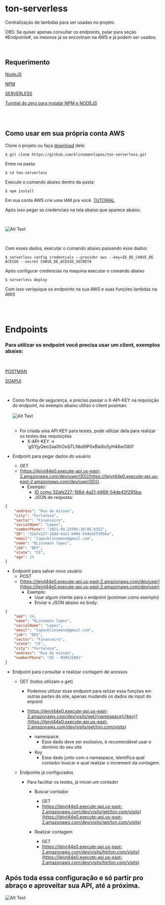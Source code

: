 # ton-serverless
Centralização de lambdas para ser usadas no projeto.

OBS: Se quiser apenas consultar os endpoints, pular para seção #Endpoints#, os mesmos já se encontram na AWS e já podem ser usados.

<br />

## Requerimento

[NodeJS](https://nodejs.org/en/download/)

[NPM](https://www.npmjs.com/get-npm)

[SERVERLESS](https://www.serverless.com/framework/docs/getting-started/)

[Turotial do zero para instalar NPM e NODEJS](https://www.digitalocean.com/community/tutorials/how-to-install-node-js-on-ubuntu-20-04-pt)

<br /><br />

## Como usar em sua própria conta AWS

Clone o projeto ou faça [download](https://github.com/klinsmannlopes/ton-serverless.git) dele:

```git
$ git clone https://github.com/klinsmannlopes/ton-serverless.git
```

Entre na pasta:

```sh
$ cd ton-serverless
```
Execute o comando abaixo dentro da pasta:

```npm
$ npm install
```

Em sua conta AWS crie uma IAM pra você.
 [TUTORIAL](https://docs.aws.amazon.com/pt_br/IAM/latest/UserGuide/id_users_create.html)

Após isso pegar as credenciais na tela abaixo que aparece abaixo.

<br />

![Alt Text](https://media.giphy.com/media/WtCPfAP96oVlLmWwJI/giphy.gif)

<br />

Com esses dados, executar o comando abaixo passando esse dados:


```
$ serverless config credentials --provider aws --key=ID_DE_CHAVE_DE ACESSO --secret CHAVE_DE_ACESSO_SECRETA
```

Após configurar credencias na maquina executar o comando abaixo

```
$ serverless deploy
```

Com isso veriquique os endpoints na sua AWS e suas funções lambdas na AWS

<br /><br />

# Endpoints

### Para utilizar os endpoint você precisa usar um client, exemplos abaixo:

<br />

[POSTMAN](https://www.postman.com)

[SOAPUI](https://www.soapui.org)

<br />

- Como forma de segurança, e preciso passar o X-API-KEY na requisição do endpoint, no exemplo abaixo utilizo o client postman:
    <br /><br />
    ![Alt Text](https://media.giphy.com/media/oM8di7SnAI0FL2fmKP/giphy.gif)
    <br /><br />

    - Foi criada uma API KEY para testes, pode utilizar dela para realizar os testes das requisições
        - X-API-KEY -> 'gSYjyQeo2aa0hOxQTLNbd9P0xBlaXo5yH48wGl60'

- Endpoint para pegar dados do usuário
    - GET
    - [https://ilejvt44e0.execute-api.us-east-2.amazonaws.com/dev/user/{ID}](https://ilejvt44e0.execute-api.us-east-2.amazonaws.com/dev/user/{ID}).
        - Exemplo:
            - [ID como 32afe227-188d-4a21-b966-54de42f295ba:](https://ilejvt44e0.execute-api.us-east-2.amazonaws.com/dev/user/32afe227-188d-4a21-b966-54de42f295ba)
            - JSON de resposta:

```json
{
    "andress": "Rua da missao",
    "city": "Fortaleza",
    "sector": "Financeiro",
    "socialName": "Lopes",
    "numberPhone": "2021-04-22T05:38:05.631Z",
    "ID": "32afe227-188d-4a21-b966-54de42f295ba",
    "email": "lopesklinsmann@gmail.com",
    "name": "KLinsmann lopes",
    "job": "DEV",
    "state": "CE",
    "age": 24
}
```
            
- Endpoint para salvar novo usuário
    - POST
    - [https://ilejvt44e0.execute-api.us-east-2.amazonaws.com/dev/user](https://ilejvt44e0.execute-api.us-east-2.amazonaws.com/dev/user)
        - Exemplo:
            - Usar algum cliente para o endpoint (postman como exemplo)
            - Enviar o JSON abaixo no body:

```json
{
    "age": 24,
    "name": "KLinsmann lopes",
    "socialName": "Lopes",
    "email": "lopesklinsmann@gmail.com",
    "job": "DEV",
    "sector": "Financeiro",
    "state": "CE",
    "city": "Fortaleza",
    "andress": "Rua da missao",
    "numberPhone": "85 - 999532001"
}
```

- Endpoint para consultar e realizar contagem de acessos
    - GET (todos utilizam o get)
        - Podemos utilizar esse endpoint para relizar essa funções em outras partes do site, apenas mudando os dados de input do enpoint
        - [https://ilejvt44e0.execute-api.us-east-2.amazonaws.com/dev/visits/get/{namespace}/{key}](https://ilejvt44e0.execute-api.us-east-2.amazonaws.com/dev/visits/get/ton.com/visits)
        
            - namespace:
                - Esse dado deve ser exclusivo, é recomendável usar o domínio do seu site
            - Key
                - Esse dado junto com o namespace, identifica qual contador buscar e qual realizar o increment da contagem.

    
    - Endpoints já configurados
        - Para facilitar os testes, já iniciei um contador
            - Buscar contador
                - GET
                - [https://ilejvt44e0.execute-api.us-east-2.amazonaws.com/dev/visits/get/ton.com/visits](https://ilejvt44e0.execute-api.us-east-2.amazonaws.com/dev/visits/get/ton.com/visits)

            - Realizar contagem
                - GET
                - [https://ilejvt44e0.execute-api.us-east-2.amazonaws.com/dev/visits/hit/ton.com/visits](https://ilejvt44e0.execute-api.us-east-2.amazonaws.com/dev/visits/hit/ton.com/visits)


## Após toda essa configuração e só partir pro abraço e aproveitar sua API, até a próxima.


![Alt Text](https://media.giphy.com/media/eEXxfHQJ0dWOrctI55/giphy.gif)